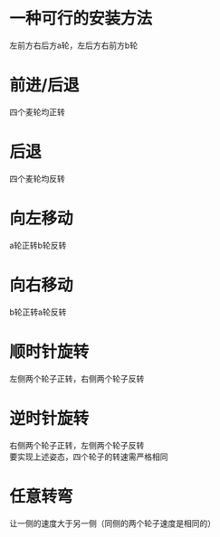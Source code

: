 # 一种可行的安装方法
左前方右后方a轮，左后方右前方b轮  
# 前进/后退
四个麦轮均正转
# 后退
四个麦轮均反转
# 向左移动
a轮正转b轮反转
# 向右移动
b轮正转a轮反转
# 顺时针旋转
左侧两个轮子正转，右侧两个轮子反转
# 逆时针旋转
右侧两个轮子正转，左侧两个轮子反转  
要实现上述姿态，四个轮子的转速需严格相同
# 任意转弯
让一侧的速度大于另一侧（同侧的两个轮子速度是相同的）
